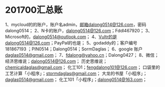 # 201700汇总账

1、mycloud的的账户，账户名admin，邮箱dalong0514@126.com，密码dalong0514；
2、N卡的账户，dalong0514@126.com；Fddl467920；
3、Microsoft的，dalong0514@outlook.com；
4、Vultr的是dalong0514@126.com；PayPal的也是；
5、godaddy的；客户编号181867193 ；PIN0514；Dalong0514；SormDaglas；
6、google 账户 daglas0514@gmail.com；
7、fdalong@yahoo.cn；Dalong0427；
8、微信；
经济思维说；dalong0514@126.com；
历史思维说；chemicaldaglas@gmail.com；
化工101；fengdalong101@126.com；
口袋里的工艺计算「小程序」；stormdaglas@gmail.com；
大龙的书屋「小程序」；daglas0514@gmail.com；
化工101「小程序」；dalong0514@163.com；